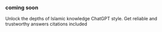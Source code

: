 ### coming soon

Unlock the depths of Islamic knowledge ChatGPT style. Get reliable and trustworthy answers citations included
